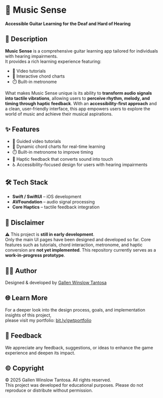 # 🎸 Music Sense  
**Accessible Guitar Learning for the Deaf and Hard of Hearing**

## 📖 Description  
**Music Sense** is a comprehensive guitar learning app tailored for individuals with hearing impairments.  
It provides a rich learning experience featuring:

- 🎥 Video tutorials  
- 🎼 Interactive chord charts  
- ⏱️ Built-in metronome  

What makes Music Sense unique is its ability to **transform audio signals into tactile vibrations**, allowing users to **perceive rhythm, melody, and timing through haptic feedback**. With an **accessibility-first approach** and a clean, user-friendly interface, this app empowers users to explore the world of music and achieve their musical aspirations.

## ✨ Features  
- 🎥 Guided video tutorials  
- 🎼 Dynamic chord charts for real-time learning  
- ⏱️ Built-in metronome to improve timing  
- 🤲 Haptic feedback that converts sound into touch  
- ♿ Accessibility-focused design for users with hearing impairments

## 🛠️ Tech Stack  
- **Swift / SwiftUI** – iOS development  
- **AVFoundation** – audio signal processing  
- **Core Haptics** – tactile feedback integration  

## 🚧 Disclaimer  
⚠️ This project is **still in early development**.  
Only the main UI pages have been designed and developed so far. Core features such as tutorials, chord interaction, metronome, and haptic conversion are **not yet implemented**. This repository currently serves as a **work-in-progress prototype**.

## 👨‍🎨 Author
Designed & developed by [Gallen Winslow Tantosa](https://github.com/gallenwt)

## 🌐 Learn More  
For a deeper look into the design process, goals, and implementation insights of this project,  
please visit my portfolio: [bit.ly/gwtportfolio](https://bit.ly/gwtportfolio)

## 📩 Feedback  
We appreciate any feedback, suggestions, or ideas to enhance the game experience and deepen its impact.

## © Copyright  
© 2025 Gallen Winslow Tantosa. All rights reserved.  
This project was developed for educational purposes. Please do not reproduce or distribute without permission.
